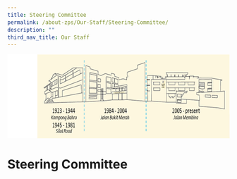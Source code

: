 ```yaml
---
title: Steering Committee
permalink: /about-zps/Our-Staff/Steering-Committee/
description: ""
third_nav_title: Our Staff
---
```

![](/images/AboutZPSSubpage.jpg)

Steering Committee
==================